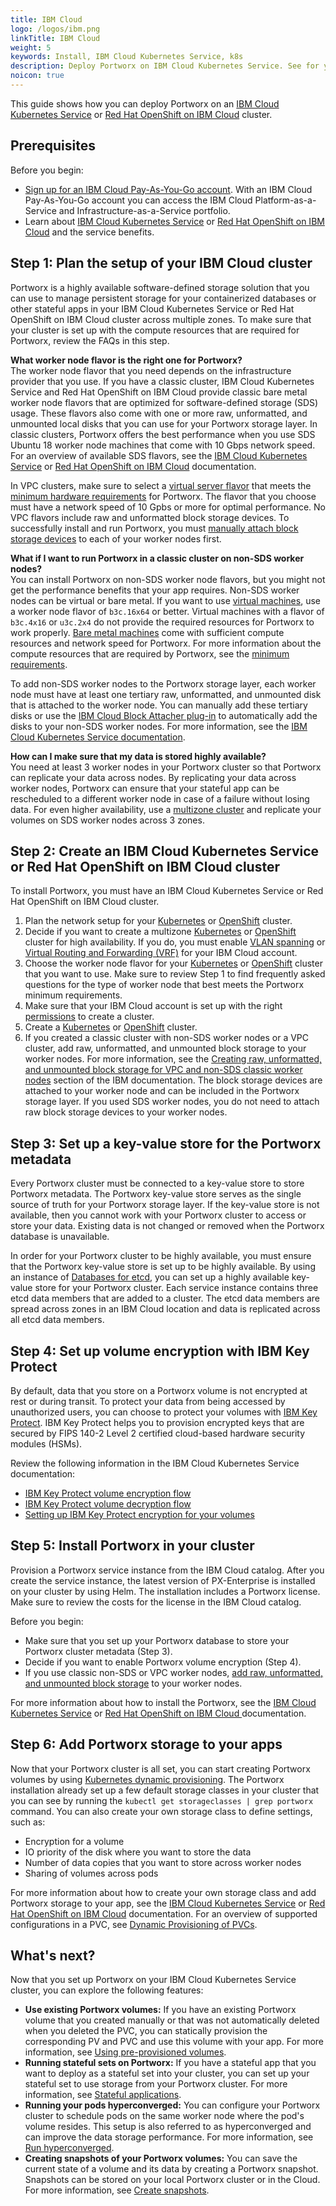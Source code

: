 ```yaml
---
title: IBM Cloud
logo: /logos/ibm.png
linkTitle: IBM Cloud
weight: 5
keywords: Install, IBM Cloud Kubernetes Service, k8s
description: Deploy Portworx on IBM Cloud Kubernetes Service. See for yourself how easy it is!
noicon: true
---
```


This guide shows how you can deploy Portworx on an [IBM Cloud Kubernetes Service](https://www.ibm.com/cloud/container-service) or [Red Hat OpenShift on IBM Cloud](https://www.ibm.com/cloud/redhat) cluster.

## Prerequisites

Before you begin:

- [Sign up for an IBM Cloud Pay-As-You-Go account](https://cloud.ibm.com/registration). With an IBM Cloud Pay-As-You-Go account you can access the IBM Cloud Platform-as-a-Service and Infrastructure-as-a-Service portfolio.
- Learn about [IBM Cloud Kubernetes Service](https://cloud.ibm.com/docs/containers?topic=containers-cs_ov#cs_ov) or [Red Hat OpenShift on IBM Cloud](https://cloud.ibm.com/docs/openshift?topic=openshift-why_openshift) and the service benefits.

## Step 1: Plan the setup of your IBM Cloud cluster

Portworx is a highly available software-defined storage solution that you can use to manage persistent storage for your containerized databases or other stateful apps in your IBM Cloud Kubernetes Service or Red Hat OpenShift on IBM Cloud cluster across multiple zones. To make sure that your cluster is set up with the compute resources that are required for Portworx, review the FAQs in this step.

**What worker node flavor is the right one for Portworx?** </br>
The worker node flavor that you need depends on the infrastructure provider that you use. If you have a classic cluster, IBM Cloud Kubernetes Service and Red Hat OpenShift on IBM Cloud provide classic bare metal worker node flavors that are optimized for software-defined storage (SDS) usage. These flavors also come with one or more raw, unformatted, and unmounted local disks that you can use for your Portworx storage layer. In classic clusters, Portworx offers the best performance when you use SDS Ubuntu 18 worker node machines that come with 10 Gbps network speed. For an overview of available SDS flavors, see the [IBM Cloud Kubernetes Service](https://cloud.ibm.com/docs/containers?topic=containers-planning_worker_nodes#sds) or [Red Hat OpenShift on IBM Cloud](https://cloud.ibm.com/docs/openshift?topic=openshift-planning_worker_nodes#sds) documentation.

In VPC clusters, make sure to select a [virtual server flavor](https://cloud.ibm.com/docs/vpc-on-classic-vsi?topic=vpc-on-classic-vsi-profiles) that meets the [minimum hardware requirements](/start-here-installation/) for Portworx. The flavor that you choose must have a network speed of 10 Gpbs or more for optimal performance. No VPC flavors include raw and unformatted block storage devices. To successfully install and run Portworx, you must [manually attach block storage devices](https://cloud.ibm.com/docs/containers?topic=containers-utilities#vpc_api_attach) to each of your worker nodes first.

**What if I want to run Portworx in a classic cluster on non-SDS worker nodes?** </br>
You can install Portworx on non-SDS worker node flavors, but you might not get the performance benefits that your app requires. Non-SDS worker nodes can be virtual or bare metal. If you want to use [virtual machines](https://cloud.ibm.com/docs/containers?topic=containers-plan_clusters#vm), use a worker node flavor of `b3c.16x64` or better. Virtual machines with a flavor of `b3c.4x16` or `u3c.2x4` do not provide the required resources for Portworx to work properly. [Bare metal machines](https://cloud.ibm.com/docs/containers?topic=containers-plan_clusters#bm) come with sufficient compute resources and network speed for Portworx. For more information about the compute resources that are required by Portworx, see the [minimum requirements](/start-here-installation/#installation-prerequisites).

To add non-SDS worker nodes to the Portworx storage layer, each worker node must have at least one tertiary raw, unformatted, and unmounted disk that is attached to the worker node. You can manually add these tertiary disks or use the [IBM Cloud Block Attacher plug-in](https://cloud.ibm.com/docs/containers?topic=containers-utilities#block_storage_attacher) to automatically add the disks to your non-SDS worker nodes. For more information, see the [IBM Cloud Kubernetes Service documentation](https://cloud.ibm.com/docs/containers?topic=containers-portworx#create_block_storage).

**How can I make sure that my data is stored highly available?** </br>
You need at least 3 worker nodes in your Portworx cluster so that Portworx can replicate your data across nodes. By replicating your data across worker nodes, Portworx can ensure that your stateful app can be rescheduled to a different worker node in case of a failure without losing data. For even higher availability, use a [multizone cluster](https://cloud.ibm.com/docs/containers?topic=containers-plan_clusters#multizone) and replicate your volumes on SDS worker nodes across 3 zones.

## Step 2: Create an IBM Cloud Kubernetes Service or Red Hat OpenShift on IBM Cloud cluster

To install Portworx, you must have an IBM Cloud Kubernetes Service or Red Hat OpenShift on IBM Cloud cluster.

1. Plan the network setup for your [Kubernetes](https://cloud.ibm.com/docs/containers?topic=containers-plan_clusters) or [OpenShift](https://cloud.ibm.com/docs/openshift?topic=openshift-plan_clusters) cluster.
2. Decide if you want to create a multizone [Kubernetes](https://cloud.ibm.com/docs/containers?topic=containers-plan_clusters#multizone) or [OpenShift](https://cloud.ibm.com/docs/openshift?topic=openshift-ha_clusters#multizone) cluster for high availability. If you do, you must enable [VLAN spanning](https://cloud.ibm.com/docs/infrastructure/vlans?topic=vlans-vlan-spanning#vlan-spanning) or [Virtual Routing and Forwarding (VRF)](https://cloud.ibm.com/docs/infrastructure/direct-link?topic=direct-link-overview-of-virtual-routing-and-forwarding-vrf-on-ibm-cloud#overview-of-virtual-routing-and-forwarding-vrf-on-ibm-cloud) for your IBM Cloud account.  
3. Choose the worker node flavor for your [Kubernetes](https://cloud.ibm.com/docs/containers?topic=containers-planning_worker_nodes) or [OpenShift](https://cloud.ibm.com/docs/openshift?topic=openshift-planning_worker_nodes) cluster that you want to use. Make sure to review Step 1 to find frequently asked questions for the type of worker node that best meets the Portworx minimum requirements.
4. Make sure that your IBM Cloud account is set up with the right [permissions](https://cloud.ibm.com/docs/containers?topic=containers-clusters#cluster_prepare) to create a cluster.
5. Create a [Kubernetes](https://cloud.ibm.com/docs/containers?topic=containers-clusters#clusters_ui) or [OpenShift](https://cloud.ibm.com/docs/openshift?topic=openshift-openshift-create-cluster#openshift_create_cluster_console) cluster.
6. If you created a classic cluster with non-SDS worker nodes or a VPC cluster, add raw, unformatted, and unmounted block storage to your worker nodes. For more information, see the [Creating raw, unformatted, and unmounted block storage for VPC and non-SDS classic worker nodes](https://cloud.ibm.com/docs/containers?topic=containers-portworx#create_block_storage) section of the IBM documentation. The block storage devices are attached to your worker node and can be included in the Portworx storage layer. If you used SDS worker nodes, you do not need to attach raw block storage devices to your worker nodes.

## Step 3: Set up a key-value store for the Portworx metadata

Every Portworx cluster must be connected to a key-value store to store Portworx metadata. The Portworx key-value store serves as the single source of truth for your Portworx storage layer. If the key-value store is not available, then you cannot work with your Portworx cluster to access or store your data. Existing data is not changed or removed when the Portworx database is unavailable.

In order for your Portworx cluster to be highly available, you must ensure that the Portworx key-value store is set up to be highly available. By using an instance of [Databases for etcd](https://cloud.ibm.com/docs/containers?topic=containers-portworx#portworx_database), you can set up a highly available key-value store for your Portworx cluster. Each service instance contains three etcd data members that are added to a cluster. The etcd data members are spread across zones in an IBM Cloud location and data is replicated across all etcd data members.

## Step 4: Set up volume encryption with IBM Key Protect

By default, data that you store on a Portworx volume is not encrypted at rest or during transit. To protect your data from being accessed by unauthorized users, you can choose to protect your volumes with [IBM Key Protect](https://cloud.ibm.com/docs/services/key-protect?topic=key-protect-about#about). IBM Key Protect helps you to provision encrypted keys that are secured by FIPS 140-2 Level 2 certified cloud-based hardware security modules (HSMs).

Review the following information in the IBM Cloud Kubernetes Service documentation:

- [IBM Key Protect volume encryption flow](https://cloud.ibm.com/docs/containers?topic=containers-portworx#encryption)
- [IBM Key Protect volume decryption flow](https://cloud.ibm.com/docs/containers?topic=containers-portworx#decryption)
- [Setting up IBM Key Protect encryption for your volumes](https://cloud.ibm.com/docs/containers?topic=containers-portworx#setup_encryption)

## Step 5: Install Portworx in your cluster

Provision a Portworx service instance from the IBM Cloud catalog. After you create the service instance, the latest version of PX-Enterprise is installed on your cluster by using Helm. The installation includes a Portworx license. Make sure to review the costs for the license in the IBM Cloud catalog.

Before you begin:

- Make sure that you set up your Portworx database to store your Portworx cluster metadata (Step 3).
- Decide if you want to enable Portworx volume encryption (Step 4).
- If you use classic non-SDS or VPC worker nodes, [add raw, unformatted, and unmounted block storage](https://cloud.ibm.com/docs/containers?topic=containers-portworx#create_block_storage) to your worker nodes.

For more information about how to install the Portworx, see the [IBM Cloud Kubernetes Service](https://cloud.ibm.com/docs/containers?topic=containers-portworx#install_portworx) or [Red Hat OpenShift on IBM Cloud ](https://cloud.ibm.com/docs/openshift?topic=openshift-portworx#install_portworx) documentation.

## Step 6: Add Portworx storage to your apps

Now that your Portworx cluster is all set, you can start creating Portworx volumes by using [Kubernetes dynamic provisioning](https://kubernetes.io/docs/concepts/storage/dynamic-provisioning/). The Portworx installation already set up a few default storage classes in your cluster that you can see by running the `kubectl get storageclasses | grep portworx` command. You can also create your own storage class to define settings, such as:

- Encryption for a volume
- IO priority of the disk where you want to store the data
- Number of data copies that you want to store across worker nodes
- Sharing of volumes across pods

For more information about how to create your own storage class and add Portworx storage to your app, see the [IBM Cloud Kubernetes Service](https://cloud.ibm.com/docs/containers?topic=containers-portworx#add_portworx_storage) or [Red Hat OpenShift on IBM Cloud](https://cloud.ibm.com/docs/openshift?topic=openshift-portworx#add_portworx_storage) documentation. For an overview of supported configurations in a PVC, see [Dynamic Provisioning of PVCs](/portworx-install-with-kubernetes/storage-operations/create-pvcs/dynamic-provisioning/).

## What's next?
Now that you set up Portworx on your IBM Cloud Kubernetes Service cluster, you can explore the following features:

- **Use existing Portworx volumes:** If you have an existing Portworx volume that you created manually or that was not automatically deleted when you deleted the PVC, you can statically provision the corresponding PV and PVC and use this volume with your app. For more information, see [Using pre-provisioned volumes](/portworx-install-with-kubernetes/storage-operations/create-pvcs/using-preprovisioned-volumes/).
- **Running stateful sets on Portworx:** If you have a stateful app that you want to deploy as a stateful set into your cluster, you can set up your stateful set to use storage from your Portworx cluster. For more information, see [Stateful applications](/portworx-install-with-kubernetes/storage-operations/kubernetes-storage-101/applications/).
- **Running your pods hyperconverged:** You can configure your Portworx cluster to schedule pods on the same worker node where the pod's volume resides. This setup is also referred to as hyperconverged and can improve the data storage performance. For more information, see [Run hyperconverged](/portworx-install-with-kubernetes/storage-operations/hyperconvergence/).
- **Creating snapshots of your Portworx volumes:** You can save the current state of a volume and its data by creating a Portworx snapshot. Snapshots can be stored on your local Portworx cluster or in the Cloud. For more information, see [Create snapshots](/portworx-install-with-kubernetes/storage-operations/create-snapshots/).
